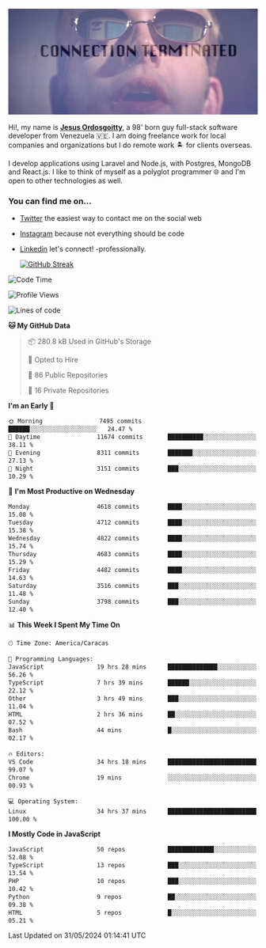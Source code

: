 ![hackers movie reference](./disconnected.jpg)

Hi!, my name is [**Jesus Ordosgoitty**](https://jodaz.dev), a 98' born guy full-stack software developer from Venezuela 🇻🇪. I am doing freelance work for local companies and organizations but I do remote work 🏝️ for clients overseas. 

I develop applications using Laravel and Node.js, with Postgres, MongoDB and React.js. I like to think of myself as a polyglot programmer 🌐 and I'm open to other technologies as well.

### You can find me on...

- [Twitter](https://twitter.com/jodaz_) the easiest way to contact me on the social web
- [Instagram](https://instagram.com/jodaz_) because not everything should be code
- [Linkedin](https://linkedin.com/in/jodaz) let's connect! -professionally.


    [![GitHub Streak](https://streak-stats.demolab.com?user=jodaz&theme=tokyonight)](https://git.io/streak-stats)

<!--START_SECTION:waka-->
![Code Time](http://img.shields.io/badge/Code%20Time-7%2C615%20hrs%202%20mins-blue)

![Profile Views](http://img.shields.io/badge/Profile%20Views-0-blue)

![Lines of code](https://img.shields.io/badge/From%20Hello%20World%20I%27ve%20Written-83.3%20million%20lines%20of%20code-blue)

**🐱 My GitHub Data** 

> 📦 280.8 kB Used in GitHub's Storage 
 > 
> 💼 Opted to Hire
 > 
> 📜 86 Public Repositories 
 > 
> 🔑 16 Private Repositories 
 > 
**I'm an Early 🐤** 

```text
🌞 Morning                7495 commits        ██████░░░░░░░░░░░░░░░░░░░   24.47 % 
🌆 Daytime                11674 commits       ██████████░░░░░░░░░░░░░░░   38.11 % 
🌃 Evening                8311 commits        ███████░░░░░░░░░░░░░░░░░░   27.13 % 
🌙 Night                  3151 commits        ███░░░░░░░░░░░░░░░░░░░░░░   10.29 % 
```
📅 **I'm Most Productive on Wednesday** 

```text
Monday                   4618 commits        ████░░░░░░░░░░░░░░░░░░░░░   15.08 % 
Tuesday                  4712 commits        ████░░░░░░░░░░░░░░░░░░░░░   15.38 % 
Wednesday                4822 commits        ████░░░░░░░░░░░░░░░░░░░░░   15.74 % 
Thursday                 4683 commits        ████░░░░░░░░░░░░░░░░░░░░░   15.29 % 
Friday                   4482 commits        ████░░░░░░░░░░░░░░░░░░░░░   14.63 % 
Saturday                 3516 commits        ███░░░░░░░░░░░░░░░░░░░░░░   11.48 % 
Sunday                   3798 commits        ███░░░░░░░░░░░░░░░░░░░░░░   12.40 % 
```


📊 **This Week I Spent My Time On** 

```text
🕑︎ Time Zone: America/Caracas

💬 Programming Languages: 
JavaScript               19 hrs 28 mins      ██████████████░░░░░░░░░░░   56.26 % 
TypeScript               7 hrs 39 mins       ██████░░░░░░░░░░░░░░░░░░░   22.12 % 
Other                    3 hrs 49 mins       ███░░░░░░░░░░░░░░░░░░░░░░   11.04 % 
HTML                     2 hrs 36 mins       ██░░░░░░░░░░░░░░░░░░░░░░░   07.52 % 
Bash                     44 mins             █░░░░░░░░░░░░░░░░░░░░░░░░   02.17 % 

🔥 Editors: 
VS Code                  34 hrs 18 mins      █████████████████████████   99.07 % 
Chrome                   19 mins             ░░░░░░░░░░░░░░░░░░░░░░░░░   00.93 % 

💻 Operating System: 
Linux                    34 hrs 37 mins      █████████████████████████   100.00 % 
```

**I Mostly Code in JavaScript** 

```text
JavaScript               50 repos            █████████████░░░░░░░░░░░░   52.08 % 
TypeScript               13 repos            ███░░░░░░░░░░░░░░░░░░░░░░   13.54 % 
PHP                      10 repos            ███░░░░░░░░░░░░░░░░░░░░░░   10.42 % 
Python                   9 repos             ██░░░░░░░░░░░░░░░░░░░░░░░   09.38 % 
HTML                     5 repos             █░░░░░░░░░░░░░░░░░░░░░░░░   05.21 % 
```




 Last Updated on 31/05/2024 01:14:41 UTC
<!--END_SECTION:waka-->
